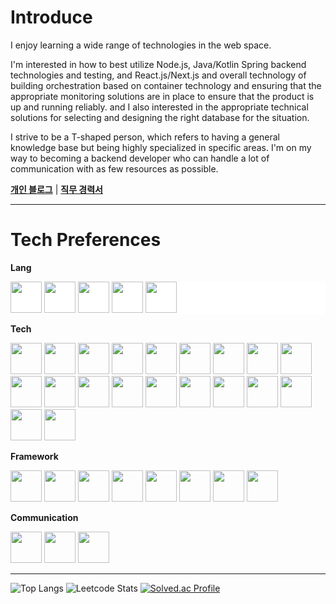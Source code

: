 # Introduce

I enjoy learning a wide range of technologies in the web space.

I'm interested in how to best utilize Node.js, Java/Kotlin Spring backend technologies and testing, and React.js/Next.js and overall technology of building orchestration based on container technology and ensuring that the appropriate monitoring solutions are in place to ensure that the product is up and running reliably.
and I also interested in the appropriate technical solutions for selecting and designing the right database for the situation.

I strive to be a T-shaped person, which refers to having a general knowledge base but being highly specialized in specific areas.
I'm on my way to becoming a backend developer who can handle a lot of communication with as few resources as possible.



**[개인 블로그](https://galaxylog.vercel.app/)** |
**[직무 경력서](https://pine-epoxy-5c9.notion.site/fbfeafcd12c4426085e41b13f5cad08c?pvs=4)**

---
# Tech Preferences

**Lang**

<p float="left" style="background:white">
  <img src="https://cdn.jsdelivr.net/gh/devicons/devicon@latest/icons/typescript/typescript-original.svg" width=50 />
  <img src="https://cdn.jsdelivr.net/gh/devicons/devicon@latest/icons/java/java-original.svg" width=50 />
  <img src="https://cdn.jsdelivr.net/gh/devicons/devicon@latest/icons/kotlin/kotlin-original.svg" width=50 />
  <img src="https://cdn.jsdelivr.net/gh/devicons/devicon@latest/icons/python/python-original.svg"
  width=50 />
  <img src="https://cdn.jsdelivr.net/gh/devicons/devicon@latest/icons/rust/rust-original.svg" width=50 />
</p>


**Tech**

<p float="left">
<img src="https://cdn.jsdelivr.net/gh/devicons/devicon@latest/icons/amazonwebservices/amazonwebservices-original-wordmark.svg" width=50 />
<img src="https://cdn.jsdelivr.net/gh/devicons/devicon@latest/icons/nginx/nginx-original.svg" width=50 />
<img src="https://cdn.jsdelivr.net/gh/devicons/devicon@latest/icons/postgresql/postgresql-original.svg" width=50 />
<img src="https://cdn.jsdelivr.net/gh/devicons/devicon@latest/icons/docker/docker-plain-wordmark.svg" width=50 />
<img src="https://cdn.jsdelivr.net/gh/devicons/devicon@latest/icons/redis/redis-original.svg" width=50 />
<img src="https://cdn.jsdelivr.net/gh/devicons/devicon@latest/icons/elasticsearch/elasticsearch-original.svg" width=50 />
<img src="https://cdn.jsdelivr.net/gh/devicons/devicon@latest/icons/ubuntu/ubuntu-original.svg" width=50/>
<img src="https://cdn.jsdelivr.net/gh/devicons/devicon@latest/icons/mongodb/mongodb-original.svg" width=50 />
<img src="https://cdn.jsdelivr.net/gh/devicons/devicon@latest/icons/jenkins/jenkins-original.svg" width=50 />
<img src="https://cdn.jsdelivr.net/gh/devicons/devicon@latest/icons/githubactions/githubactions-original.svg" width=50 />
<img src="https://cdn.jsdelivr.net/gh/devicons/devicon@latest/icons/gradle/gradle-original.svg" width=50 />
<img src="https://cdn.jsdelivr.net/gh/devicons/devicon@latest/icons/graphql/graphql-plain.svg" width=50 />
<img src="https://cdn.jsdelivr.net/gh/devicons/devicon@latest/icons/groovy/groovy-original.svg" width=50 />
<img src="https://cdn.jsdelivr.net/gh/devicons/devicon@latest/icons/nodejs/nodejs-original.svg"  width=50 />
<img src="https://cdn.jsdelivr.net/gh/devicons/devicon@latest/icons/playwright/playwright-original.svg" width=50 />
<img src="https://cdn.jsdelivr.net/gh/devicons/devicon@latest/icons/supabase/supabase-original.svg" width=50 />
<img src="https://cdn.jsdelivr.net/gh/devicons/devicon@latest/icons/vitejs/vitejs-original.svg" width=50 />
<img src="https://cdn.jsdelivr.net/gh/devicons/devicon@latest/icons/webpack/webpack-plain.svg" width=50 />
<img src="https://cdn.jsdelivr.net/gh/devicons/devicon@latest/icons/hibernate/hibernate-original.svg" width=50 />
<img src="https://cdn.jsdelivr.net/gh/devicons/devicon@latest/icons/tailwindcss/tailwindcss-original.svg" width=50 />
</p>


**Framework**

<p float="left">
<img src="https://cdn.jsdelivr.net/gh/devicons/devicon@latest/icons/spring/spring-original.svg" width=50 />
<img src="https://cdn.jsdelivr.net/gh/devicons/devicon@latest/icons/express/express-original-wordmark.svg" width=50 />
<img src="https://cdn.jsdelivr.net/gh/devicons/devicon@latest/icons/nestjs/nestjs-original.svg" width=50 />
<img src="https://cdn.jsdelivr.net/gh/devicons/devicon@latest/icons/react/react-original.svg" width=50 />
<img src="https://cdn.jsdelivr.net/gh/devicons/devicon@latest/icons/nextjs/nextjs-original.svg" width=50 />
<img src="https://cdn.jsdelivr.net/gh/devicons/devicon@latest/icons/fastify/fastify-original.svg" width=50 />
<img src="https://cdn.jsdelivr.net/gh/devicons/devicon@latest/icons/django/django-plain.svg" width=50 />
<img src="https://cdn.jsdelivr.net/gh/devicons/devicon@latest/icons/fastapi/fastapi-original.svg" width=50 />
</p>


**Communication**

<p float="left">
<img src="https://cdn.jsdelivr.net/gh/devicons/devicon@latest/icons/figma/figma-original.svg" width=50 />
<img src="https://cdn.jsdelivr.net/gh/devicons/devicon@latest/icons/jira/jira-original-wordmark.svg" width=50 />
<img src="https://cdn.jsdelivr.net/gh/devicons/devicon@latest/icons/slack/slack-original.svg"  width=50/>
</p>





* * *

![Top Langs](https://github-readme-stats.vercel.app/api/top-langs/?username=galaxy4276&layout=compact&theme=tokyonight)
![Leetcode Stats](https://leetcard.jacoblin.cool/galaxyhi4276?theme=nord&font=Noto%20Sans%20Georgian&height=200)
[![Solved.ac Profile](http://mazassumnida.wtf/api/v2/generate_badge?boj=galaxy4276)](https://solved.ac/galaxy4276/)
